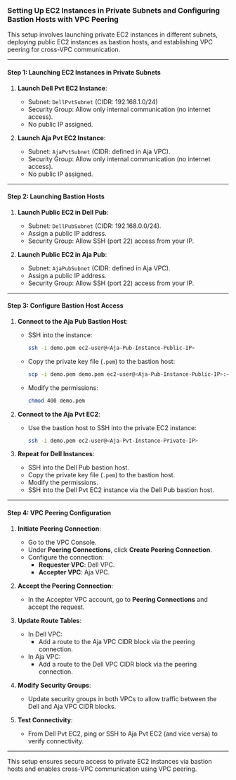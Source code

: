 ### Setting Up EC2 Instances in Private Subnets and Configuring Bastion Hosts with VPC Peering

This setup involves launching private EC2 instances in different subnets, deploying public EC2 instances as bastion hosts, and establishing VPC peering for cross-VPC communication.

---

#### **Step 1: Launching EC2 Instances in Private Subnets**

1. **Launch Dell Pvt EC2 Instance**:
   - Subnet: `DellPvtSubnet` (CIDR: 192.168.1.0/24)
   - Security Group: Allow only internal communication (no internet access).
   - No public IP assigned.

2. **Launch Aja Pvt EC2 Instance**:
   - Subnet: `AjaPvtSubnet` (CIDR: defined in Aja VPC).
   - Security Group: Allow only internal communication (no internet access).
   - No public IP assigned.

---

#### **Step 2: Launching Bastion Hosts**

1. **Launch Public EC2 in Dell Pub**:
   - Subnet: `DellPubSubnet` (CIDR: 192.168.0.0/24).
   - Assign a public IP address.
   - Security Group: Allow SSH (port 22) access from your IP.

2. **Launch Public EC2 in Aja Pub**:
   - Subnet: `AjaPubSubnet` (CIDR: defined in Aja VPC).
   - Assign a public IP address.
   - Security Group: Allow SSH (port 22) access from your IP.

---

#### **Step 3: Configure Bastion Host Access**

1. **Connect to the Aja Pub Bastion Host**:
   - SSH into the instance:
     ```bash
     ssh -i demo.pem ec2-user@<Aja-Pub-Instance-Public-IP>
     ```
   - Copy the private key file (`.pem`) to the bastion host:
     ```bash
     scp -i demo.pem demo.pem ec2-user@<Aja-Pub-Instance-Public-IP>:~
     ```
   - Modify the permissions:
     ```bash
     chmod 400 demo.pem
     ```

2. **Connect to the Aja Pvt EC2**:
   - Use the bastion host to SSH into the private EC2 instance:
     ```bash
     ssh -i demo.pem ec2-user@<Aja-Pvt-Instance-Private-IP>
     ```

3. **Repeat for Dell Instances**:
   - SSH into the Dell Pub bastion host.
   - Copy the private key file (`.pem`) to the bastion host.
   - Modify the permissions.
   - SSH into the Dell Pvt EC2 instance via the Dell Pub bastion host.

---

#### **Step 4: VPC Peering Configuration**

1. **Initiate Peering Connection**:
   - Go to the VPC Console.
   - Under **Peering Connections**, click **Create Peering Connection**.
   - Configure the connection:
     - **Requester VPC**: Dell VPC.
     - **Accepter VPC**: Aja VPC.

2. **Accept the Peering Connection**:
   - In the Accepter VPC account, go to **Peering Connections** and accept the request.

3. **Update Route Tables**:
   - In Dell VPC:
     - Add a route to the Aja VPC CIDR block via the peering connection.
   - In Aja VPC:
     - Add a route to the Dell VPC CIDR block via the peering connection.

4. **Modify Security Groups**:
   - Update security groups in both VPCs to allow traffic between the Dell and Aja VPC CIDR blocks.

5. **Test Connectivity**:
   - From Dell Pvt EC2, ping or SSH to Aja Pvt EC2 (and vice versa) to verify connectivity.

---

This setup ensures secure access to private EC2 instances via bastion hosts and enables cross-VPC communication using VPC peering.